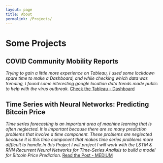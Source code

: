 ```yaml
---
layout: page
title: About
permalink: /Projects/
---
```

# Some Projects

## COVID Community Mobility Reports
*Trying to gain a little more experience on Tableau, I used some lockdown spare time to make a Dashboard, and while checking which data was trending, I found some interesting google location data trends made public to help with the virus outbreak.*
[Check the Tableau - Dashboard](https://public.tableau.com/profile/pablo4091#!/vizhome/COVID19Insightsv2/Dashboard1)

## Time Series with Neural Networks: Predicting Bitcoin Price
*Time series forecasting is an important area of machine learning that is often neglected. It is important because there are so many prediction problems that involve a time component. These problems are neglected because it is this time component that makes time series problems more difficult to handle.In this Project I will project I will work with the LSTM & RNN Recurrent Neural Networks for Time-Series Analisis to build a model for Bitcoin Price Prediction.*
[Read the Post - MEDIUM](https://medium.com/@PP_ART/time-series-forecasting-neural-networks-2ecd302a3e02)
